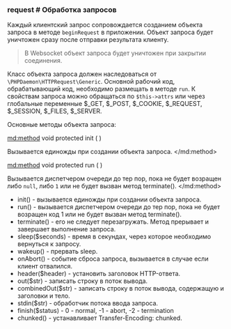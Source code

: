 ### request # Обработка запросов

Каждый клиентский запрос сопровождается созданием объекта запроса в методе `beginRequest` в приложении.
Объект запроса будет уничтожен сразу после отправки результата клиенту.

> В Websocket объект запроса будет уничтожен при закрытии соединения.

Класс объекта запроса должен наследоваться от `\PHPDaemon\HTTPRequest\Generic`.
Основной рабочий код, обрабатывающий код, необходимо размещать в методе `run`.
К свойствам запроса можно обращаться по `$this->attrs` или через глобальные переменные $_GET, $_POST, $_COOKIE, $_REQUEST, $_SESSION, $_FILES, $_SERVER.

Основные методы объекта запроса:

<md:method>
void protected init ( )

Вызывается единожды при создании объекта запроса.
</md:method>

<md:method>
void protected run ( )

Вызывается диспетчером очереди до тер пор, пока не будет возращен либо `null`, либо `1` или не будет вызван метод terminate().
</md:method>



 - init() - вызывается единожды при создании объекта запроса.
 - run() - вызывается диспетчером очереди до тер пор, пока не будет возращен код 1 или не будет вызван метод terminate().
 - terminate() - его не следует перезагружать. Метод прерывает и завершает выполнение запроса.
 - sleep($seconds) - время в секундах, через которое необходимо вернуться к запросу.
 - wakeup() - прервать sleep.
 - onAbort() - событие сброса запроса, вызывается в случае если клиент отвалился.
 - header($header) - установить заголовок HTTP-ответа.
 - out($str) - записать строку в поток вывода.
 - combinedOut($str) - записать строку в поток вывода, содержащую и заголовки и тело.
 - stdin($str) - обработчик потока ввода запроса.
 - finish($status) - 0 - normal, -1 - abort, -2 - termination
 - chunked() - устанавливает Transfer-Encoding: chunked.